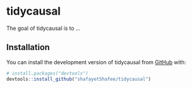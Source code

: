 
# tidycausal

<!-- badges: start -->
<!-- badges: end -->


The goal of tidycausal is to ...


## Installation

You can install the development version of tidycausal from [GitHub](https://github.com/) with:

``` r
# install.packages("devtools")
devtools::install_github("shafayetShafee/tidycausal")
```

<!--

## Example

This is a basic example which shows you how to solve a common problem:

``` r
library(tidycausal)
## basic example code
```
-->
